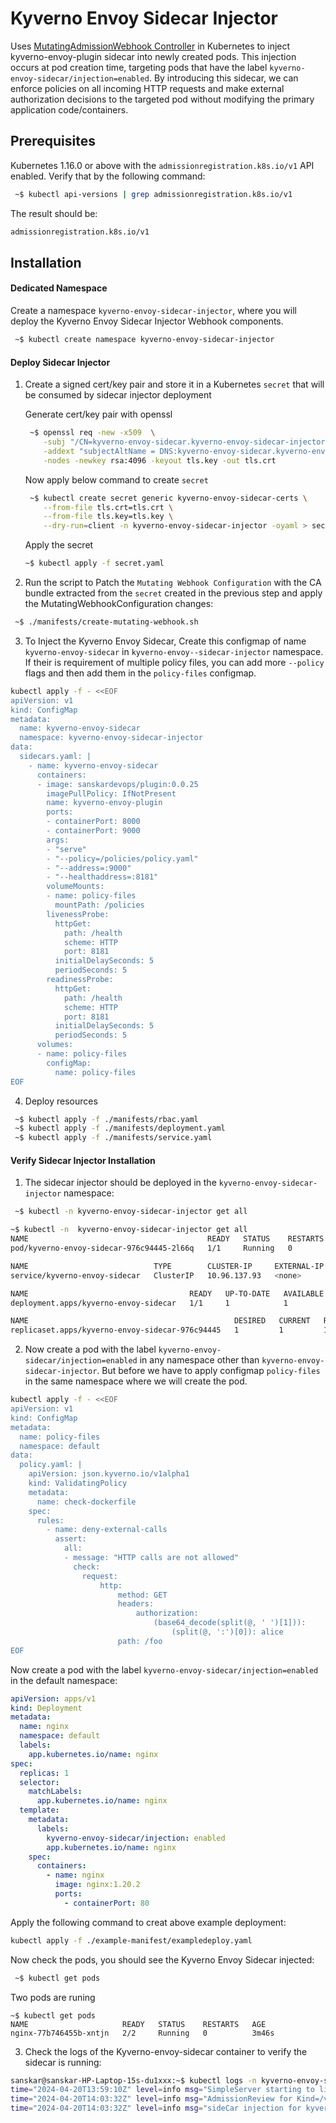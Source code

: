 # Kyverno Envoy Sidecar Injector 

Uses [MutatingAdmissionWebhook Controller](https://kubernetes.io/docs/reference/access-authn-authz/admission-controllers/#mutatingadmissionwebhook) in Kubernetes to inject kyverno-envoy-plugin sidecar into newly created pods. This injection occurs at pod creation time, targeting pods that have the label `kyverno-envoy-sidecar/injection=enabled`. By introducing this sidecar, we can enforce policies on all incoming HTTP requests and make external authorization decisions to the targeted pod without modifying the primary application code/containers.


## Prerequisites

Kubernetes 1.16.0 or above with the `admissionregistration.k8s.io/v1` API enabled.
Verify that by the following command:
```bash
 ~$ kubectl api-versions | grep admissionregistration.k8s.io/v1
```
The result should be:
```bash
admissionregistration.k8s.io/v1
```
## Installation  

#### Dedicated Namespace

Create a namespace `kyverno-envoy-sidecar-injector`, where you will deploy the Kyverno Envoy Sidecar Injector Webhook components.

```bash
 ~$ kubectl create namespace kyverno-envoy-sidecar-injector
```

#### Deploy Sidecar Injector

1. Create a signed cert/key pair and store it in a Kubernetes `secret` that will be consumed by sidecar injector deployment 
 
    Generate cert/key pair with openssl 
    ```bash
     ~$ openssl req -new -x509  \
        -subj "/CN=kyverno-envoy-sidecar.kyverno-envoy-sidecar-injector.svc" \
        -addext "subjectAltName = DNS:kyverno-envoy-sidecar.kyverno-envoy-sidecar-injector.svc" \
        -nodes -newkey rsa:4096 -keyout tls.key -out tls.crt 
    ```
    Now apply below command to create `secret`  
    ```bash
     ~$ kubectl create secret generic kyverno-envoy-sidecar-certs \
        --from-file tls.crt=tls.crt \
        --from-file tls.key=tls.key \
        --dry-run=client -n kyverno-envoy-sidecar-injector -oyaml > secret.yaml 
    ```  
    Apply the secret
    ```bash
    ~$ kubectl apply -f secret.yaml
    ```

2. Run the script to Patch the `Mutating Webhook Configuration` with the CA bundle extracted from the `secret` created in the previous step and apply the MutatingWebhookConfiguration changes: 
 
```bash
 ~$ ./manifests/create-mutating-webhook.sh
```
3. To Inject the Kyverno Envoy Sidecar, Create this configmap of name `kyverno-envoy-sidecar` in `kyverno-envoy--sidecar-injector` namespace. If their is requirement of multiple policy files, you can add more `--policy` flags and then add them in the `policy-files` configmap.

```bash
kubectl apply -f - <<EOF
apiVersion: v1
kind: ConfigMap
metadata:
  name: kyverno-envoy-sidecar
  namespace: kyverno-envoy-sidecar-injector
data:
  sidecars.yaml: |
    - name: kyverno-envoy-sidecar
      containers:
      - image: sanskardevops/plugin:0.0.25
        imagePullPolicy: IfNotPresent
        name: kyverno-envoy-plugin
        ports:
        - containerPort: 8000
        - containerPort: 9000
        args:
        - "serve"
        - "--policy=/policies/policy.yaml"
        - "--address=:9000"
        - "--healthaddress=:8181"
        volumeMounts:
        - name: policy-files
          mountPath: /policies
        livenessProbe:
          httpGet:
            path: /health
            scheme: HTTP
            port: 8181
          initialDelaySeconds: 5
          periodSeconds: 5
        readinessProbe:
          httpGet:
            path: /health
            scheme: HTTP
            port: 8181
          initialDelaySeconds: 5
          periodSeconds: 5           
      volumes:
      - name: policy-files
        configMap:
          name: policy-files      
EOF          
```

4. Deploy resources
```bash
 ~$ kubectl apply -f ./manifests/rbac.yaml
 ~$ kubectl apply -f ./manifests/deployment.yaml
 ~$ kubectl apply -f ./manifests/service.yaml
```

#### Verify Sidecar Injector Installation

1. The sidecar injector should be deployed in the `kyverno-envoy-sidecar-injector` namespace:

```bash
 ~$ kubectl -n kyverno-envoy-sidecar-injector get all
```
```bash
~$ kubectl -n  kyverno-envoy-sidecar-injector get all 
NAME                                        READY   STATUS    RESTARTS   AGE
pod/kyverno-envoy-sidecar-976c94445-2l66q   1/1     Running   0          46s

NAME                            TYPE        CLUSTER-IP     EXTERNAL-IP   PORT(S)   AGE
service/kyverno-envoy-sidecar   ClusterIP   10.96.137.93   <none>        443/TCP   3m11s

NAME                                    READY   UP-TO-DATE   AVAILABLE   AGE
deployment.apps/kyverno-envoy-sidecar   1/1     1            1           46s

NAME                                              DESIRED   CURRENT   READY   AGE
replicaset.apps/kyverno-envoy-sidecar-976c94445   1         1         1       46s

```
2. Now create a pod with the label `kyverno-envoy-sidecar/injection=enabled` in any namespace other than `kyverno-envoy-sidecar-injector`. But before we have to apply configmap `policy-files` in the same namespace where we will create the pod.
```bash
kubectl apply -f - <<EOF
apiVersion: v1
kind: ConfigMap
metadata:
  name: policy-files
  namespace: default
data:
  policy.yaml: |
    apiVersion: json.kyverno.io/v1alpha1
    kind: ValidatingPolicy
    metadata:
      name: check-dockerfile
    spec:
      rules:
        - name: deny-external-calls
          assert:
            all:
            - message: "HTTP calls are not allowed"
              check:
                request:
                    http:
                        method: GET
                        headers:
                            authorization:
                                (base64_decode(split(@, ' ')[1])): 
                                    (split(@, ':')[0]): alice
                        path: /foo    
EOF          
```

Now create a pod with the label `kyverno-envoy-sidecar/injection=enabled` in the default namespace:

```yaml
apiVersion: apps/v1
kind: Deployment
metadata:
  name: nginx
  namespace: default
  labels:
    app.kubernetes.io/name: nginx
spec:
  replicas: 1
  selector:
    matchLabels:
      app.kubernetes.io/name: nginx
  template:
    metadata:
      labels:
        kyverno-envoy-sidecar/injection: enabled
        app.kubernetes.io/name: nginx
    spec:
      containers:
        - name: nginx
          image: nginx:1.20.2
          ports:
            - containerPort: 80
```

Apply the following command to creat above example deployment:
```bash
kubectl apply -f ./example-manifest/exampledeploy.yaml
```

Now check the pods, you should see the Kyverno Envoy Sidecar injected:

```bash
 ~$ kubectl get pods 
```

Two pods are runing
```console 
~$ kubectl get pods 
NAME                     READY   STATUS    RESTARTS   AGE
nginx-77b746455b-xntjn   2/2     Running   0          3m46s
```

3. Check the logs of the Kyverno-envoy-sidecar container to verify the sidecar is running:

```bash
sanskar@sanskar-HP-Laptop-15s-du1xxx:~$ kubectl logs -n kyverno-envoy-sidecar-injector kyverno-envoy-sidecar-976c94445-nf777 -f 
time="2024-04-20T13:59:10Z" level=info msg="SimpleServer starting to listen in port 8443"
time="2024-04-20T14:03:32Z" level=info msg="AdmissionReview for Kind=/v1, Kind=Pod, Namespace=default Name= UID=a57c5c0b-96c0-4c9c-b903-6aa75f635c17 patchOperation=CREATE UserInfo={system:serviceaccount:kube-system:replicaset-controller 9e6576d2-f5c3-4b44-9b9d-952a20b70da7 [system:serviceaccounts system:serviceaccounts:kube-system system:authenticated] map[]}"
time="2024-04-20T14:03:32Z" level=info msg="sideCar injection for kyverno-envoy-sidecar-injector/nginx-77b746455b-: sidecars: kyverno-envoy-sidecar"

```